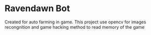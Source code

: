 # Ravendawn Bot
Created for auto farming in game.
This project use opencv for images recongnition and game hacking method to read memory of the game
